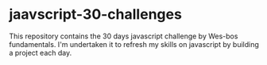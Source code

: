 # jaavscript-30-challenges
This repository contains the 30 days javascript challenge by Wes-bos  fundamentals. I'm undertaken it to refresh my skills on javascript by building a project each day.
